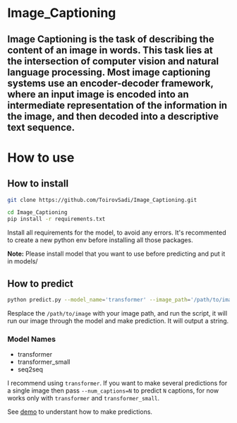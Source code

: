# Image_Captioning

## Image Captioning is the task of describing the content of an image in words. This task lies at the intersection of computer vision and natural language processing. Most image captioning systems use an encoder-decoder framework, where an input image is encoded into an intermediate representation of the information in the image, and then decoded into a descriptive text sequence.


# How to use
## How to install
```bash
git clone https://github.com/ToirovSadi/Image_Captioning.git

cd Image_Captioning
pip install -r requirements.txt
```

Install all requirements for the model, to avoid any errors. It's recommented to create a new python env before installing all those packages.


**Note:** Please install model that you want to use before predicting and put it in models/
## How to predict
```bash
python predict.py --model_name='transformer' --image_path='/path/to/image'
```

Resplace the `/path/to/image` with your image path, and run the script, it will run our image through the model and make prediction. It will output a string.

### Model Names
- transformer
- transformer_small
- seq2seq

I recommend using `transformer`. If you want to make several predictions for a single image then pass `--num_captions=N` to predict `N` captions, for now works only with `transformer` and `transformer_small`.

See [demo](./demo.ipynb) to understant how to make predictions.
